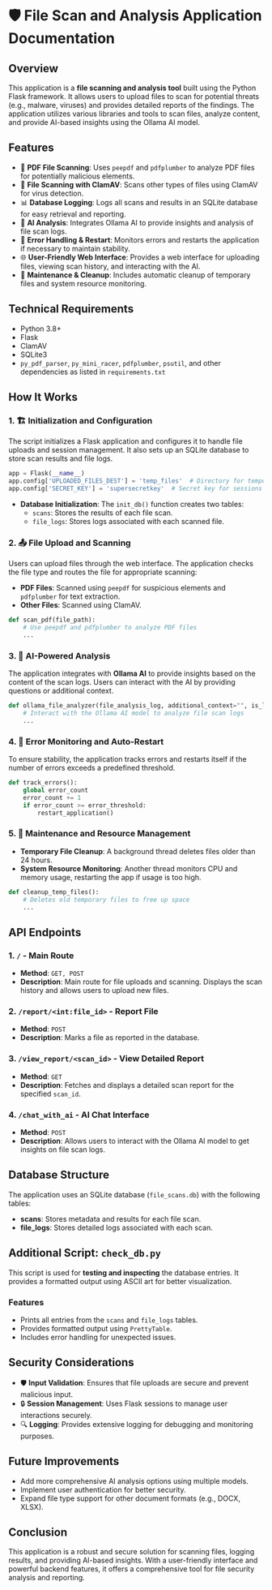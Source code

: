 
# 🛡️ File Scan and Analysis Application Documentation

## Overview

This application is a **file scanning and analysis tool** built using the Python Flask framework. It allows users to upload files to scan for potential threats (e.g., malware, viruses) and provides detailed reports of the findings. The application utilizes various libraries and tools to scan files, analyze content, and provide AI-based insights using the Ollama AI model.

## Features

- 📄 **PDF File Scanning**: Uses `peepdf` and `pdfplumber` to analyze PDF files for potentially malicious elements.
- 🦠 **File Scanning with ClamAV**: Scans other types of files using ClamAV for virus detection.
- 📊 **Database Logging**: Logs all scans and results in an SQLite database for easy retrieval and reporting.
- 🧠 **AI Analysis**: Integrates Ollama AI to provide insights and analysis of file scan logs.
- 🔄 **Error Handling & Restart**: Monitors errors and restarts the application if necessary to maintain stability.
- 🌐 **User-Friendly Web Interface**: Provides a web interface for uploading files, viewing scan history, and interacting with the AI.
- 🧹 **Maintenance & Cleanup**: Includes automatic cleanup of temporary files and system resource monitoring.

## Technical Requirements

- Python 3.8+
- Flask
- ClamAV
- SQLite3
- `py_pdf_parser`, `py_mini_racer`, `pdfplumber`, `psutil`, and other dependencies as listed in `requirements.txt`

## How It Works

### 1. 🏗️ **Initialization and Configuration**

The script initializes a Flask application and configures it to handle file uploads and session management. It also sets up an SQLite database to store scan results and file logs.

```python
app = Flask(__name__)
app.config['UPLOADED_FILES_DEST'] = 'temp_files'  # Directory for temporary files
app.config['SECRET_KEY'] = 'supersecretkey'  # Secret key for sessions
```

- **Database Initialization**: The `init_db()` function creates two tables:
  - `scans`: Stores the results of each file scan.
  - `file_logs`: Stores logs associated with each scanned file.

### 2. 📤 **File Upload and Scanning**

Users can upload files through the web interface. The application checks the file type and routes the file for appropriate scanning:

- **PDF Files**: Scanned using `peepdf` for suspicious elements and `pdfplumber` for text extraction.
- **Other Files**: Scanned using ClamAV.

```python
def scan_pdf(file_path):
    # Use peepdf and pdfplumber to analyze PDF files
    ...
```

### 3. 🧠 **AI-Powered Analysis**

The application integrates with **Ollama AI** to provide insights based on the content of the scan logs. Users can interact with the AI by providing questions or additional context.

```python
def ollama_file_analyzer(file_analysis_log, additional_context="", is_log=False):
    # Interact with the Ollama AI model to analyze file scan logs
    ...
```

### 4. 🔄 **Error Monitoring and Auto-Restart**

To ensure stability, the application tracks errors and restarts itself if the number of errors exceeds a predefined threshold.

```python
def track_errors():
    global error_count
    error_count += 1
    if error_count >= error_threshold:
        restart_application()
```

### 5. 🧹 **Maintenance and Resource Management**

- **Temporary File Cleanup**: A background thread deletes files older than 24 hours.
- **System Resource Monitoring**: Another thread monitors CPU and memory usage, restarting the app if usage is too high.

```python
def cleanup_temp_files():
    # Deletes old temporary files to free up space
    ...
```

## API Endpoints

### 1. `/` - **Main Route**

- **Method**: `GET, POST`
- **Description**: Main route for file uploads and scanning. Displays the scan history and allows users to upload new files.

### 2. `/report/<int:file_id>` - **Report File**

- **Method**: `POST`
- **Description**: Marks a file as reported in the database.

### 3. `/view_report/<scan_id>` - **View Detailed Report**

- **Method**: `GET`
- **Description**: Fetches and displays a detailed scan report for the specified `scan_id`.

### 4. `/chat_with_ai` - **AI Chat Interface**

- **Method**: `POST`
- **Description**: Allows users to interact with the Ollama AI model to get insights on file scan logs.

## Database Structure

The application uses an SQLite database (`file_scans.db`) with the following tables:

- **scans**: Stores metadata and results for each file scan.
- **file_logs**: Stores detailed logs associated with each scan.

## Additional Script: `check_db.py`

This script is used for **testing and inspecting** the database entries. It provides a formatted output using ASCII art for better visualization.

### Features

- Prints all entries from the `scans` and `file_logs` tables.
- Provides formatted output using `PrettyTable`.
- Includes error handling for unexpected issues.

## Security Considerations

- 🛡️ **Input Validation**: Ensures that file uploads are secure and prevent malicious input.
- 🔒 **Session Management**: Uses Flask sessions to manage user interactions securely.
- 🔍 **Logging**: Provides extensive logging for debugging and monitoring purposes.

## Future Improvements

- Add more comprehensive AI analysis options using multiple models.
- Implement user authentication for better security.
- Expand file type support for other document formats (e.g., DOCX, XLSX).

## Conclusion

This application is a robust and secure solution for scanning files, logging results, and providing AI-based insights. With a user-friendly interface and powerful backend features, it offers a comprehensive tool for file security analysis and reporting.
